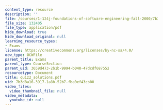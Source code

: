```yaml
---
content_type: resource
description: ''
file: /courses/1-124j-foundations-of-software-engineering-fall-2000/7b3d8a1639171a8b52b7fba0ef43cb00_quiz2_solutions.pdf
file_size: 132405
file_type: application/pdf
hide_download: true
hide_download_original: null
learning_resource_types:
- Exams
license: https://creativecommons.org/licenses/by-nc-sa/4.0/
ocw_type: OCWFile
parent_title: Exams
parent_type: CourseSection
parent_uid: 3659d473-2b1b-9994-b040-47dcdf687552
resourcetype: Document
title: quiz2_solutions.pdf
uid: 7b3d8a16-3917-1a8b-52b7-fba0ef43cb00
video_files:
  video_thumbnail_file: null
video_metadata:
  youtube_id: null
---
```

